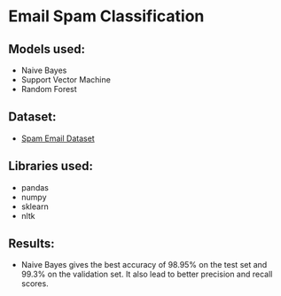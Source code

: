 # Email Spam Classification

## Models used:
- Naive Bayes
- Support Vector Machine
- Random Forest

## Dataset:
- [Spam Email Dataset](https://www.kaggle.com/datasets/jackksoncsie/spam-email-dataset)

## Libraries used:
- pandas
- numpy
- sklearn
- nltk

## Results:
- Naive Bayes gives the best accuracy of 98.95% on the test set and 99.3% on the validation set. It also lead to better precision and recall scores.